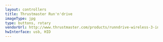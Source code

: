 ```yaml
---
layout: controllers
title: Thrustmaster Run'n'drive
imageType: jpg
type: buttons, rotary
vendorUrl: http://www.thrustmaster.com/products/runndrive-wireless-3-in1-rumble-force
hwInterface: usb, HID
---
```

